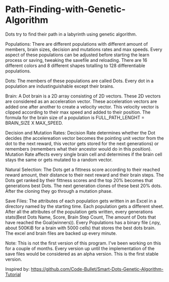 # Path-Finding-with-Genetic-Algorithm

Dots try to find their path in a labyrinth using genetic algorithm. 

Populations:
There are different populations with different amount of members, brain sizes, decision and mutations rates and max speeds. Every aspect of these populations can be adjusted before starting the learn process or saving, tweaking the savefile and reloading. There are 16 different colors and 8 different shapes totalling to 128 differentiable populations.

Dots:
The members of these populations are called Dots. Every dot in a population are industinguishable except their brains. 

Brain:
A Dot brain is a 2D array consisting of 2D vectors. These 2D vectors are considered as an acceleration vector. These acceleration vectors are added one after another to create a velocity vector. This velocity vector is clipped according to their max speed and added to their position. The formula for the brain size of a population is FULL_PATH_LENGHT = BRAIN_SIZE X MAX_SPEED.  

Decision and Mutation Rates:
Decision Rate determines whether the Dot decides (the accelereation vector becomes the pointing unit vector from the dot to the next reward, this vector gets stored for the next generations) or remembers (remembers what their ancestor would do in this position). Mutation Rate affects every single brain cell and determines if the brain cell stays the same or gets mutated to a random vector.

Natural Selection:
The Dots get a fittness score according to their reached reward amount, their distance to their next reward and their brain steps. The Dots get ranked by their fittness scores and the top 20% becomes that generations best Dots. The next generation clones of these best 20% dots. After the cloning they go through a mutation phase.

Save Files:
The attributes of each population gets written in an Excel in a directory named by the starting time. Each population gets a different sheet. After all the attributes of the population gets written, every generations stats(Best Dots Name, Score, Brain Step Count, The amount of Dots that have reached the Goal(winners)). Every Populations has a binary file (.npy, about 500KiB for a brain with 5000 cells) that stores the best dots brain. The excel and brain files are backed up every minute.

Note: This is not the first version of this program. I've been working on this for a couple of months. Every version up until the implementation of the save files would be considered as an alpha version. This is the first stable version.

Inspired by: https://github.com/Code-Bullet/Smart-Dots-Genetic-Algorithm-Tutorial
